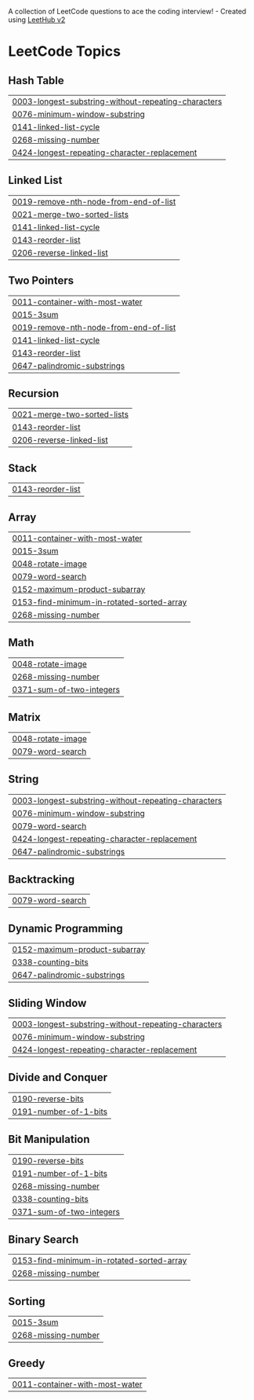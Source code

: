 A collection of LeetCode questions to ace the coding interview! - Created using [LeetHub v2](https://github.com/arunbhardwaj/LeetHub-2.0)
<!---LeetCode Topics Start-->
# LeetCode Topics
## Hash Table
|  |
| ------- |
| [0003-longest-substring-without-repeating-characters](https://github.com/sandhiyasureshm/Sandhiya-leetcode/tree/master/0003-longest-substring-without-repeating-characters) |
| [0076-minimum-window-substring](https://github.com/sandhiyasureshm/Sandhiya-leetcode/tree/master/0076-minimum-window-substring) |
| [0141-linked-list-cycle](https://github.com/sandhiyasureshm/Sandhiya-leetcode/tree/master/0141-linked-list-cycle) |
| [0268-missing-number](https://github.com/sandhiyasureshm/Sandhiya-leetcode/tree/master/0268-missing-number) |
| [0424-longest-repeating-character-replacement](https://github.com/sandhiyasureshm/Sandhiya-leetcode/tree/master/0424-longest-repeating-character-replacement) |
## Linked List
|  |
| ------- |
| [0019-remove-nth-node-from-end-of-list](https://github.com/sandhiyasureshm/Sandhiya-leetcode/tree/master/0019-remove-nth-node-from-end-of-list) |
| [0021-merge-two-sorted-lists](https://github.com/sandhiyasureshm/Sandhiya-leetcode/tree/master/0021-merge-two-sorted-lists) |
| [0141-linked-list-cycle](https://github.com/sandhiyasureshm/Sandhiya-leetcode/tree/master/0141-linked-list-cycle) |
| [0143-reorder-list](https://github.com/sandhiyasureshm/Sandhiya-leetcode/tree/master/0143-reorder-list) |
| [0206-reverse-linked-list](https://github.com/sandhiyasureshm/Sandhiya-leetcode/tree/master/0206-reverse-linked-list) |
## Two Pointers
|  |
| ------- |
| [0011-container-with-most-water](https://github.com/sandhiyasureshm/Sandhiya-leetcode/tree/master/0011-container-with-most-water) |
| [0015-3sum](https://github.com/sandhiyasureshm/Sandhiya-leetcode/tree/master/0015-3sum) |
| [0019-remove-nth-node-from-end-of-list](https://github.com/sandhiyasureshm/Sandhiya-leetcode/tree/master/0019-remove-nth-node-from-end-of-list) |
| [0141-linked-list-cycle](https://github.com/sandhiyasureshm/Sandhiya-leetcode/tree/master/0141-linked-list-cycle) |
| [0143-reorder-list](https://github.com/sandhiyasureshm/Sandhiya-leetcode/tree/master/0143-reorder-list) |
| [0647-palindromic-substrings](https://github.com/sandhiyasureshm/Sandhiya-leetcode/tree/master/0647-palindromic-substrings) |
## Recursion
|  |
| ------- |
| [0021-merge-two-sorted-lists](https://github.com/sandhiyasureshm/Sandhiya-leetcode/tree/master/0021-merge-two-sorted-lists) |
| [0143-reorder-list](https://github.com/sandhiyasureshm/Sandhiya-leetcode/tree/master/0143-reorder-list) |
| [0206-reverse-linked-list](https://github.com/sandhiyasureshm/Sandhiya-leetcode/tree/master/0206-reverse-linked-list) |
## Stack
|  |
| ------- |
| [0143-reorder-list](https://github.com/sandhiyasureshm/Sandhiya-leetcode/tree/master/0143-reorder-list) |
## Array
|  |
| ------- |
| [0011-container-with-most-water](https://github.com/sandhiyasureshm/Sandhiya-leetcode/tree/master/0011-container-with-most-water) |
| [0015-3sum](https://github.com/sandhiyasureshm/Sandhiya-leetcode/tree/master/0015-3sum) |
| [0048-rotate-image](https://github.com/sandhiyasureshm/Sandhiya-leetcode/tree/master/0048-rotate-image) |
| [0079-word-search](https://github.com/sandhiyasureshm/Sandhiya-leetcode/tree/master/0079-word-search) |
| [0152-maximum-product-subarray](https://github.com/sandhiyasureshm/Sandhiya-leetcode/tree/master/0152-maximum-product-subarray) |
| [0153-find-minimum-in-rotated-sorted-array](https://github.com/sandhiyasureshm/Sandhiya-leetcode/tree/master/0153-find-minimum-in-rotated-sorted-array) |
| [0268-missing-number](https://github.com/sandhiyasureshm/Sandhiya-leetcode/tree/master/0268-missing-number) |
## Math
|  |
| ------- |
| [0048-rotate-image](https://github.com/sandhiyasureshm/Sandhiya-leetcode/tree/master/0048-rotate-image) |
| [0268-missing-number](https://github.com/sandhiyasureshm/Sandhiya-leetcode/tree/master/0268-missing-number) |
| [0371-sum-of-two-integers](https://github.com/sandhiyasureshm/Sandhiya-leetcode/tree/master/0371-sum-of-two-integers) |
## Matrix
|  |
| ------- |
| [0048-rotate-image](https://github.com/sandhiyasureshm/Sandhiya-leetcode/tree/master/0048-rotate-image) |
| [0079-word-search](https://github.com/sandhiyasureshm/Sandhiya-leetcode/tree/master/0079-word-search) |
## String
|  |
| ------- |
| [0003-longest-substring-without-repeating-characters](https://github.com/sandhiyasureshm/Sandhiya-leetcode/tree/master/0003-longest-substring-without-repeating-characters) |
| [0076-minimum-window-substring](https://github.com/sandhiyasureshm/Sandhiya-leetcode/tree/master/0076-minimum-window-substring) |
| [0079-word-search](https://github.com/sandhiyasureshm/Sandhiya-leetcode/tree/master/0079-word-search) |
| [0424-longest-repeating-character-replacement](https://github.com/sandhiyasureshm/Sandhiya-leetcode/tree/master/0424-longest-repeating-character-replacement) |
| [0647-palindromic-substrings](https://github.com/sandhiyasureshm/Sandhiya-leetcode/tree/master/0647-palindromic-substrings) |
## Backtracking
|  |
| ------- |
| [0079-word-search](https://github.com/sandhiyasureshm/Sandhiya-leetcode/tree/master/0079-word-search) |
## Dynamic Programming
|  |
| ------- |
| [0152-maximum-product-subarray](https://github.com/sandhiyasureshm/Sandhiya-leetcode/tree/master/0152-maximum-product-subarray) |
| [0338-counting-bits](https://github.com/sandhiyasureshm/Sandhiya-leetcode/tree/master/0338-counting-bits) |
| [0647-palindromic-substrings](https://github.com/sandhiyasureshm/Sandhiya-leetcode/tree/master/0647-palindromic-substrings) |
## Sliding Window
|  |
| ------- |
| [0003-longest-substring-without-repeating-characters](https://github.com/sandhiyasureshm/Sandhiya-leetcode/tree/master/0003-longest-substring-without-repeating-characters) |
| [0076-minimum-window-substring](https://github.com/sandhiyasureshm/Sandhiya-leetcode/tree/master/0076-minimum-window-substring) |
| [0424-longest-repeating-character-replacement](https://github.com/sandhiyasureshm/Sandhiya-leetcode/tree/master/0424-longest-repeating-character-replacement) |
## Divide and Conquer
|  |
| ------- |
| [0190-reverse-bits](https://github.com/sandhiyasureshm/Sandhiya-leetcode/tree/master/0190-reverse-bits) |
| [0191-number-of-1-bits](https://github.com/sandhiyasureshm/Sandhiya-leetcode/tree/master/0191-number-of-1-bits) |
## Bit Manipulation
|  |
| ------- |
| [0190-reverse-bits](https://github.com/sandhiyasureshm/Sandhiya-leetcode/tree/master/0190-reverse-bits) |
| [0191-number-of-1-bits](https://github.com/sandhiyasureshm/Sandhiya-leetcode/tree/master/0191-number-of-1-bits) |
| [0268-missing-number](https://github.com/sandhiyasureshm/Sandhiya-leetcode/tree/master/0268-missing-number) |
| [0338-counting-bits](https://github.com/sandhiyasureshm/Sandhiya-leetcode/tree/master/0338-counting-bits) |
| [0371-sum-of-two-integers](https://github.com/sandhiyasureshm/Sandhiya-leetcode/tree/master/0371-sum-of-two-integers) |
## Binary Search
|  |
| ------- |
| [0153-find-minimum-in-rotated-sorted-array](https://github.com/sandhiyasureshm/Sandhiya-leetcode/tree/master/0153-find-minimum-in-rotated-sorted-array) |
| [0268-missing-number](https://github.com/sandhiyasureshm/Sandhiya-leetcode/tree/master/0268-missing-number) |
## Sorting
|  |
| ------- |
| [0015-3sum](https://github.com/sandhiyasureshm/Sandhiya-leetcode/tree/master/0015-3sum) |
| [0268-missing-number](https://github.com/sandhiyasureshm/Sandhiya-leetcode/tree/master/0268-missing-number) |
## Greedy
|  |
| ------- |
| [0011-container-with-most-water](https://github.com/sandhiyasureshm/Sandhiya-leetcode/tree/master/0011-container-with-most-water) |
<!---LeetCode Topics End-->